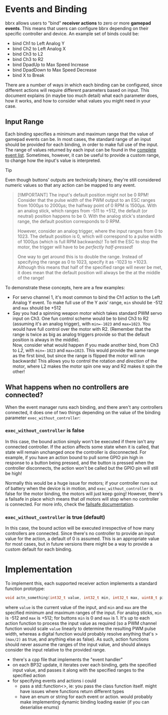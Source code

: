 # Events and Binding
bbrx allows users to "bind" **receiver actions** to zero or more **gamepad events**.  This means that users can configure bbrx depending on their specific controller and device.  An example set of binds could be:
- bind Ch1 to Left Analog Y
- bind Ch2 to Left Analog X
- bind Ch3 to L2
- bind Ch3 to R2
- bind DpadUp to Max Speed Increase
- bind DpadDown to Max Speed Decrease
- bind X to Break

There are a number of ways in which each binding can be configured, since different actions will require different parameters based on input.  This document explains (in maybe too much detail) what each parameter does, how it works, and how to consider what values you might need in your case.

## Input Range
Each binding specifies a minimum and maximum range that the value of gamepad events can be.  In most cases, the standard range of an input should be provided for each binding, in order to make full use of the input.  The range of values returned by each input can be found in the [complete event list](./action_event_list.md#events-bb_event).  Sometimes, however, it can be useful to provide a custom range, to change how the input's value is interpreted.  

> [!TIP]
> Even though buttons' outputs are technically binary, they're still considered numeric values so that any action can be mapped to any event.


> [!IMPORTANT] The input's default position might not be 0 RPM!
> Consider that the pulse width of the PWM output to an ESC ranges from 1000µs to 2000µs; the halfway point of 0 RPM is 1500µs.  With an analog stick, which ranges from -511 to +512, the default (or neutral) position happens to be 0.  With the analog stick's standard range, the default position corresponds to 0 RPM.
>
> However, consider an analog trigger, where the input ranges from 0 to 1023.  The default position is 0, which will correspond to a pulse width of 1000µs (which is full RPM backwards)!  To tell the ESC to stop the motor, the trigger will have to be *perfectly half-pressed*!
>
> One way to get around this is to double the range.  Instead of specifying the range as 0 to 1023, specify it as -1023 to +1023.  Although this means that half of the specified range will never be met, it does mean that the default position will always be the at the middle of the range!

To demonstrate these concepts, here are a few examples:
- For servo channel 1, it's most common to bind the Ch1 action to the Left Analog Y event.  To make full use of the Y axis' range, `min` should be -512 and `max` should be +512
- Say you had a spinning weapon motor which takes standard PWM servo input on Ch3.  One fun control scheme would be to bind Ch3 to R2 (assuming it's an analog trigger), with `min=-1023` and `max=1023`.  You would have full control over the motor with R2.  (Remember that the range is twice as big as analog triggers provide so that the default position is always in the middle).  
Now, consider what would happen if you made another bind, from Ch3 to *L2*, with `min=-1023` and `max=1023`.  This would provide the same range as the first bind, but since the range is flipped the motor will run backwards!  This allows you to control the rotation *and direction* of the motor, where L2 makes the motor spin one way and R2 makes it spin the other!

## What happens when no controllers are connected?
When the event manager runs each binding, and there aren't any controllers connected, it does one of two things depending on the value of the binding parameter `exec_without_controller`:

### `exec_without_controller` is false
In this case, the bound action simply won't be executed if there isn't any connected controller.  If the action affects some state when it is called, that state will remain unchanged once the controller is disconnected.  For example, if you have an action bound to pull some GPIO pin high in response to a button being pressed, and the button is pressed when the controller disconnects, the action won't be called but the GPIO pin will still be high!

Normally this would be a huge issue for motors; if your controller runs out of battery when the device is in motion, and `exec_without_controller` is false for the motor binding, the motors will just keep going!  However, there's a failsafe in place which means that *all* motors will stop when no controller is connected.  For more info, check the [failsafe documentation](./failsafes.md#kill-motors-when-no-controllers-are-connected).

### `exec_without_controller` is true (default)
In this case, the bound action will be executed irrespective of how many controllers are connected.  Since there's no controller to provide an input value for the action, a default of 0 is assumed.  This is an appropriate value for most cases, but in future versions there might be a way to provide a custom default for each binding.

# Implementation
To implement this, each supported receiver action implements a standard function prototype:
```c++
void actn_something(int32_t value, int32_t min, int32_t max, uint8_t pin);
```
where `value` is the current value of the input, and `min` and `max` are the specified minimum and maximum ranges of the input.  For analog sticks, `min` is -512 and `max` is +512; for buttons `min` is 0 and `max` is 1.  It's up to each action function to process the input value as required (so a PWM channel function would scale `value` linearly to determine the resulting PWM pulse width, whereas a digital function would probably resolve anything that's > `(max/2)` as true, and anything else as false).  As such, action functions should never assume the ranges of the input value, and should always consider the input relative to the provided range.

- there's a cpp file that implements the "event handler"
- on each BP32 update, it iterates over each binding, gets the specified input value, and passes it along with the specified ranges to the specified action
- for specifying events and actions i could
  - pass a std::function<>, ie: you pass the class function itself.  might have issues where functions return different types
  - have an enum or string for each event or action.  would probably make implementing dynamic binding loading easier (if you can deserialise enums)